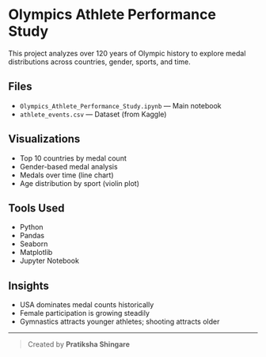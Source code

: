 # Olympics Athlete Performance Study

This project analyzes over 120 years of Olympic history to explore medal distributions across countries, gender, sports, and time.

## Files
- `Olympics_Athlete_Performance_Study.ipynb` — Main notebook
- `athlete_events.csv` — Dataset (from Kaggle)

## Visualizations
- Top 10 countries by medal count
- Gender-based medal analysis
- Medals over time (line chart)
- Age distribution by sport (violin plot)

## Tools Used
- Python
- Pandas
- Seaborn
- Matplotlib
- Jupyter Notebook

## Insights
- USA dominates medal counts historically
- Female participation is growing steadily
- Gymnastics attracts younger athletes; shooting attracts older

---

> Created by **Pratiksha Shingare**
